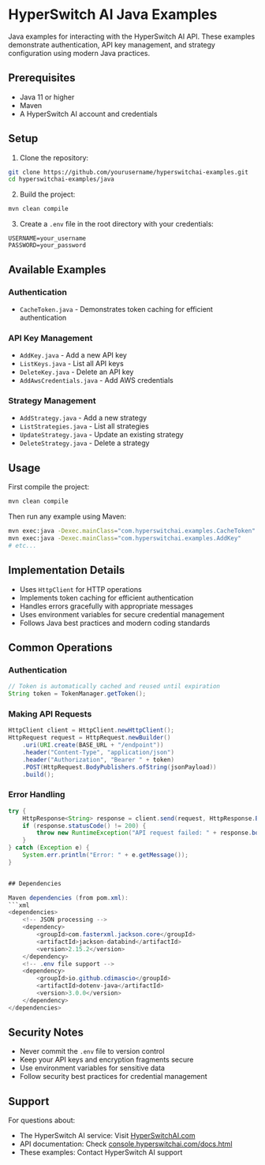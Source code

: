 # HyperSwitch AI Java Examples

Java examples for interacting with the HyperSwitch AI API. These examples demonstrate authentication, API key management, and strategy configuration using modern Java practices.

## Prerequisites

- Java 11 or higher
- Maven
- A HyperSwitch AI account and credentials

## Setup

1. Clone the repository:
```bash
git clone https://github.com/yourusername/hyperswitchai-examples.git
cd hyperswitchai-examples/java
```

2. Build the project:
```bash
mvn clean compile
```

3. Create a `.env` file in the root directory with your credentials:
```env
USERNAME=your_username
PASSWORD=your_password
```

## Available Examples

### Authentication
- `CacheToken.java` - Demonstrates token caching for efficient authentication

### API Key Management
- `AddKey.java` - Add a new API key
- `ListKeys.java` - List all API keys
- `DeleteKey.java` - Delete an API key
- `AddAwsCredentials.java` - Add AWS credentials

### Strategy Management
- `AddStrategy.java` - Add a new strategy
- `ListStrategies.java` - List all strategies
- `UpdateStrategy.java` - Update an existing strategy
- `DeleteStrategy.java` - Delete a strategy

## Usage

First compile the project:
```bash
mvn clean compile
```

Then run any example using Maven:
```bash
mvn exec:java -Dexec.mainClass="com.hyperswitchai.examples.CacheToken"
mvn exec:java -Dexec.mainClass="com.hyperswitchai.examples.AddKey"
# etc...
```

## Implementation Details

- Uses `HttpClient` for HTTP operations
- Implements token caching for efficient authentication
- Handles errors gracefully with appropriate messages
- Uses environment variables for secure credential management
- Follows Java best practices and modern coding standards

## Common Operations

### Authentication
```java
// Token is automatically cached and reused until expiration
String token = TokenManager.getToken();
```

### Making API Requests
```java
HttpClient client = HttpClient.newHttpClient();
HttpRequest request = HttpRequest.newBuilder()
    .uri(URI.create(BASE_URL + "/endpoint"))
    .header("Content-Type", "application/json")
    .header("Authorization", "Bearer " + token)
    .POST(HttpRequest.BodyPublishers.ofString(jsonPayload))
    .build();
```

### Error Handling
```java
try {
    HttpResponse<String> response = client.send(request, HttpResponse.BodyHandlers.ofString());
    if (response.statusCode() != 200) {
        throw new RuntimeException("API request failed: " + response.body());
    }
} catch (Exception e) {
    System.err.println("Error: " + e.getMessage());
}


## Dependencies

Maven dependencies (from pom.xml):
```xml
<dependencies>
    <!-- JSON processing -->
    <dependency>
        <groupId>com.fasterxml.jackson.core</groupId>
        <artifactId>jackson-databind</artifactId>
        <version>2.15.2</version>
    </dependency>
    <!-- .env file support -->
    <dependency>
        <groupId>io.github.cdimascio</groupId>
        <artifactId>dotenv-java</artifactId>
        <version>3.0.0</version>
    </dependency>
</dependencies>
```

## Security Notes

- Never commit the `.env` file to version control
- Keep your API keys and encryption fragments secure
- Use environment variables for sensitive data
- Follow security best practices for credential management

## Support

For questions about:
- The HyperSwitch AI service: Visit [HyperSwitchAI.com](https://HyperSwitchAI.com)
- API documentation: Check [console.hyperswitchai.com/docs.html](https://console.hyperswitchai.com/docs.html)
- These examples: Contact HyperSwitch AI support 